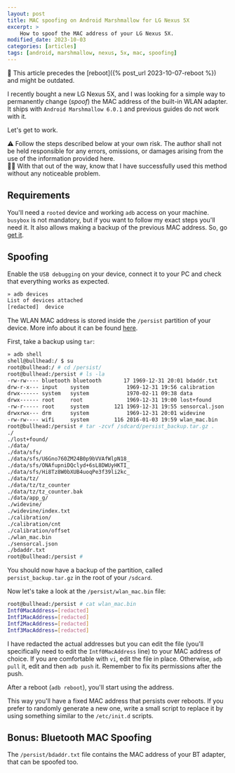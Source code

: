 ```yaml
---
layout: post
title: MAC spoofing on Android Marshmallow for LG Nexus 5X
excerpt: >
    How to spoof the MAC address of your LG Nexus 5X.
modified_date: 2023-10-03
categories: [articles]
tags: [android, marshmallow, nexus, 5x, mac, spoofing]
---
```


<div class="note" markdown="1">
📅 This article precedes the [reboot]({% post_url 2023-10-07-reboot %}) and
might be outdated.
</div>

I recently bought a new LG Nexus 5X, and I was looking for a simple way to
permanently change (*spoof*) the MAC address of the built-in WLAN adapter. It
ships with `Android Marshmallow 6.0.1` and previous guides do not work with it.

Let's get to work.

<div class="warning" markdown="1"> ⚠️ Follow the steps described below
at your own risk. The author shall not be held responsible for any errors,
omissions, or damages arising from the use of the information provided here.
</div>

<div class="hint" markdown="1">
🧑‍⚖️  With that out of the way, know that I
have successfully used this method without any noticeable problem.
</div>

## Requirements

You'll need a `rooted` device and working `adb` access on your machine.
`busybox` is not mandatory, but if you want to follow my exact steps you'll need
it. It also allows making a backup of the previous MAC address. So, go [get
it](https://play.google.com/store/apps/details?id=stericson.busybox&hl=it).

## Spoofing

Enable the `USB debugging` on your device, connect it to your PC and check that
everything works as expected.

```bash
» adb devices
List of devices attached
[redacted]  device
```

The WLAN MAC address is stored inside the `/persist` partition of your device.
More info about it can be found [here](http://forum.xda-developers.com/google-nexus-5/general/guide-to-fix-persist-partition-t2821576).

First, take a backup using `tar`:

```bash
» adb shell
shell@bullhead:/ $ su
root@bullhead:/ # cd /persist/
root@bullhead:/persist # ls -la
-rw-rw---- bluetooth bluetooth       17 1969-12-31 20:01 bdaddr.txt
drw-r-x--- input    system            1969-12-31 19:56 calibration
drwx------ system   system            1970-02-11 09:38 data
drwx------ root     root              1969-12-31 19:00 lost+found
-rw-r----- root     system        121 1969-12-31 19:55 sensorcal.json
drwxrwx--- drm      system            1969-12-31 20:01 widevine
-rw-rw---- wifi     system        116 2016-01-03 19:59 wlan_mac.bin
root@bullhead:/persist # tar -zcvf /sdcard/persist_backup.tar.gz .
./
./lost+found/
./data/
./data/sfs/
./data/sfs/U6Gno760ZM24B0p9bVVAfWlpN18_
./data/sfs/ONAfupniDQclyd+6sL8DWUyHKTI_
./data/sfs/Hi8Tz8W0bXUB4uoqPe3f39li2kc_
./data/tz/
./data/tz/tz_counter
./data/tz/tz_counter.bak
./data/app_g/
./widevine/
./widevine/index.txt
./calibration/
./calibration/cnt
./calibration/offset
./wlan_mac.bin
./sensorcal.json
./bdaddr.txt
root@bullhead:/persist #
```

You should now have a backup of the partition, called `persist_backup.tar.gz` in
the root of your `/sdcard`.

Now let's take a look at the `/persist/wlan_mac.bin` file:

```bash
root@bullhead:/persist # cat wlan_mac.bin
Intf0MacAddress=[redacted]
Intf1MacAddress=[redacted]
Intf2MacAddress=[redacted]
Intf3MacAddress=[redacted]
```

I have redacted the actual addresses but you can edit the file (you'll
specifically need to edit the `Intf0MacAddress` line) to your MAC address of
choice. If you are comfortable with `vi`, edit the file in place. Otherwise,
`adb pull` it, edit and then `adb push` it. Remember to fix its permissions
after the push.

After a reboot (`adb reboot`), you'll start using the address.

This way you'll have a fixed MAC address that persists over reboots. If you
prefer to randomly generate a new one, write a small script to replace it by
using something similar to the `/etc/init.d` scripts.

## Bonus: Bluetooth MAC Spoofing

The `/persist/bdaddr.txt` file contains the MAC address of your BT adapter, that
can be spoofed too.
